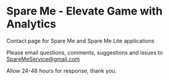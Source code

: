 # Spare Me - Elevate Game with Analytics

Contact page for Spare Me and Spare Me Lite applications

Please email questions, comments, suggestions and issues to SpareMeService@gmail.com

Allow 24-48 hours for response, thank you.
